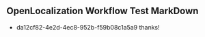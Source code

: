 ## OpenLocalization Workflow Test MarkDown
* da12cf82-4e2d-4ec8-952b-f59b08c1a5a9 thanks!

<!--HONumber=Nov16_HO1-->


